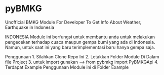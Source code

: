 # pyBMKG
Unofficial BMKG Module For Developer To Get Info About Weather, Earthquake in Indonesia

INDONESIA
  Module ini berfungsi untuk membantu anda untuk melakukan pengecekan terhadap cuaca maupun gempa bumi yang ada di Indonesia. Namun, untuk saat ini yang baru terimplementasi baru hanya gempa saja.
  
Penggunaan
    1. Silahkan Clone Repo Ini
    2. Letakkan Folder Module Di Dalam file Project
    3. untuk import gunakan --> from pybmkg import PyBMKGApi
    4. Terdapat Example Penggunaan Module ini di Folder Example
